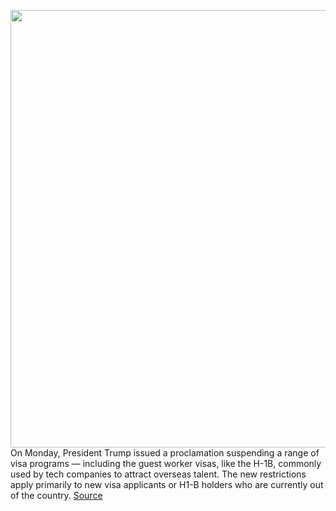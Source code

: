<img src='https://cdn.vox-cdn.com/thumbor/-ywXLxnLLpJF2kSxexSqO-D9N-s=/0x0:2040x1360/1200x800/filters:focal(857x517:1183x843)/cdn.vox-cdn.com/uploads/chorus_image/image/66968220/acastro_180508_1777_google_IO_0003.0.jpg' width='700px' /><br/>
On Monday, President Trump issued a proclamation suspending a range of visa programs — including the guest worker visas, like the H-1B, commonly used by tech companies to attract overseas talent. The new restrictions apply primarily to new visa applicants or H1-B holders who are currently out of the country.
<a href='https://www.theverge.com/2020/6/22/21299812/trump-guest-worker-h1-b-visa-google-tech-itic-internet-association'> Source <a/>